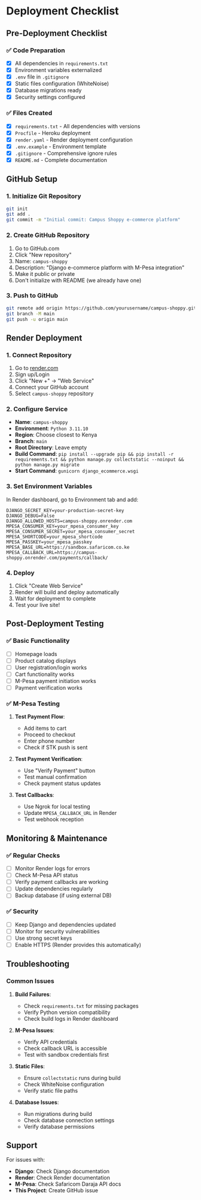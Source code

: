 # Deployment Checklist

## Pre-Deployment Checklist

### ✅ Code Preparation
- [x] All dependencies in `requirements.txt`
- [x] Environment variables externalized
- [x] `.env` file in `.gitignore`
- [x] Static files configuration (WhiteNoise)
- [x] Database migrations ready
- [x] Security settings configured

### ✅ Files Created
- [x] `requirements.txt` - All dependencies with versions
- [x] `Procfile` - Heroku deployment
- [x] `render.yaml` - Render deployment configuration
- [x] `.env.example` - Environment template
- [x] `.gitignore` - Comprehensive ignore rules
- [x] `README.md` - Complete documentation

## GitHub Setup

### 1. Initialize Git Repository
```bash
git init
git add .
git commit -m "Initial commit: Campus Shoppy e-commerce platform"
```

### 2. Create GitHub Repository
1. Go to GitHub.com
2. Click "New repository"
3. Name: `campus-shoppy`
4. Description: "Django e-commerce platform with M-Pesa integration"
5. Make it public or private
6. Don't initialize with README (we already have one)

### 3. Push to GitHub
```bash
git remote add origin https://github.com/yourusername/campus-shoppy.git
git branch -M main
git push -u origin main
```

## Render Deployment

### 1. Connect Repository
1. Go to [render.com](https://render.com)
2. Sign up/Login
3. Click "New +" → "Web Service"
4. Connect your GitHub account
5. Select `campus-shoppy` repository

### 2. Configure Service
- **Name**: `campus-shoppy`
- **Environment**: `Python 3.11.10`
- **Region**: Choose closest to Kenya
- **Branch**: `main`
- **Root Directory**: Leave empty
- **Build Command**: `pip install --upgrade pip && pip install -r requirements.txt && python manage.py collectstatic --noinput && python manage.py migrate`
- **Start Command**: `gunicorn django_ecommerce.wsgi`

### 3. Set Environment Variables
In Render dashboard, go to Environment tab and add:

```
DJANGO_SECRET_KEY=your-production-secret-key
DJANGO_DEBUG=False
DJANGO_ALLOWED_HOSTS=campus-shoppy.onrender.com
MPESA_CONSUMER_KEY=your_mpesa_consumer_key
MPESA_CONSUMER_SECRET=your_mpesa_consumer_secret
MPESA_SHORTCODE=your_mpesa_shortcode
MPESA_PASSKEY=your_mpesa_passkey
MPESA_BASE_URL=https://sandbox.safaricom.co.ke
MPESA_CALLBACK_URL=https://campus-shoppy.onrender.com/payments/callback/
```

### 4. Deploy
1. Click "Create Web Service"
2. Render will build and deploy automatically
3. Wait for deployment to complete
4. Test your live site!

## Post-Deployment Testing

### ✅ Basic Functionality
- [ ] Homepage loads
- [ ] Product catalog displays
- [ ] User registration/login works
- [ ] Cart functionality works
- [ ] M-Pesa payment initiation works
- [ ] Payment verification works

### ✅ M-Pesa Testing
1. **Test Payment Flow**:
   - Add items to cart
   - Proceed to checkout
   - Enter phone number
   - Check if STK push is sent

2. **Test Payment Verification**:
   - Use "Verify Payment" button
   - Test manual confirmation
   - Check payment status updates

3. **Test Callbacks**:
   - Use Ngrok for local testing
   - Update `MPESA_CALLBACK_URL` in Render
   - Test webhook reception

## Monitoring & Maintenance

### ✅ Regular Checks
- [ ] Monitor Render logs for errors
- [ ] Check M-Pesa API status
- [ ] Verify payment callbacks are working
- [ ] Update dependencies regularly
- [ ] Backup database (if using external DB)

### ✅ Security
- [ ] Keep Django and dependencies updated
- [ ] Monitor for security vulnerabilities
- [ ] Use strong secret keys
- [ ] Enable HTTPS (Render provides this automatically)

## Troubleshooting

### Common Issues

1. **Build Failures**:
   - Check `requirements.txt` for missing packages
   - Verify Python version compatibility
   - Check build logs in Render dashboard

2. **M-Pesa Issues**:
   - Verify API credentials
   - Check callback URL is accessible
   - Test with sandbox credentials first

3. **Static Files**:
   - Ensure `collectstatic` runs during build
   - Check WhiteNoise configuration
   - Verify static file paths

4. **Database Issues**:
   - Run migrations during build
   - Check database connection settings
   - Verify database permissions

## Support

For issues with:
- **Django**: Check Django documentation
- **Render**: Check Render documentation
- **M-Pesa**: Check Safaricom Daraja API docs
- **This Project**: Create GitHub issue
